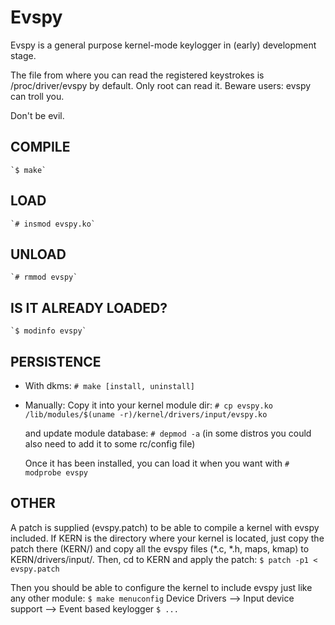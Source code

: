 # Evspy

Evspy is a general purpose kernel-mode keylogger in (early) development stage.

The file from where you can read the registered keystrokes is /proc/driver/evspy
by default. Only root can read it. Beware users: evspy can troll you.

Don't be evil.


## COMPILE
    `$ make`


## LOAD
    `# insmod evspy.ko`


## UNLOAD
    `# rmmod evspy`


## IS IT ALREADY LOADED?
    `$ modinfo evspy`


## PERSISTENCE

* With dkms:
     `# make [install, uninstall]`

* Manually:
    Copy it into your kernel module dir:
        `# cp evspy.ko /lib/modules/$(uname -r)/kernel/drivers/input/evspy.ko`

    and update module database:
        `# depmod -a`
    (in some distros you could also need to add it to some rc/config file)

    Once it has been installed, you can load it when you want with
        `# modprobe evspy`


## OTHER

A patch is supplied (evspy.patch) to be able to compile a kernel with evspy
included. If KERN is the directory where your kernel is located, just copy the
patch there (KERN/) and copy all the evspy files (*.c, *.h, maps, kmap) to
KERN/drivers/input/. Then, cd to KERN and apply the patch:
    `$ patch -p1 < evspy.patch`

Then you should be able to configure the kernel to include evspy just like
any other module:
    `$ make menuconfig`
        Device Drivers --> Input device support --> Event based keylogger
    `$ ...`
